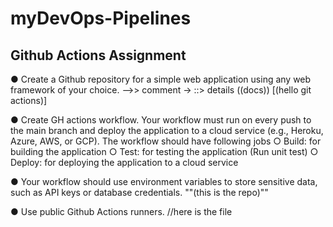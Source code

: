 # myDevOps-Pipelines
## Github Actions Assignment

●	Create a Github repository for a simple web application using any web framework of your choice.
-->> comment
-> ::> details
((docs))
[(hello git actions)]

●	Create GH actions workflow. Your workflow must run on every push to the main branch and deploy the application to a cloud service (e.g., Heroku, Azure, AWS, or GCP). The workflow should have following jobs
    ○	Build: for building the application
    ○	Test: for testing the application (Run unit test)
    ○	Deploy: for deploying the application to a cloud service
    
●	Your workflow should use environment variables to store sensitive data, such as API keys or database credentials.
""(this is the repo)""

●	Use public Github Actions runners.
//here is the file
